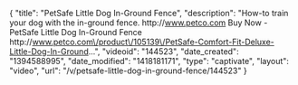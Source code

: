 {
    "title": "PetSafe Little Dog In-Ground Fence",
    "description": "How-to train your dog with the in-ground fence. http:\/\/www.petco.com Buy Now - PetSafe Little Dog In-Ground Fence http:\/\/www.petco.com\/product\/105139\/PetSafe-Comfort-Fit-Deluxe-Little-Dog-In-Ground...",
    "videoid": "144523",
    "date_created": "1394588995",
    "date_modified": "1418181171",
    "type": "captivate",
    "layout": "video",
    "url": "\/v\/petsafe-little-dog-in-ground-fence\/144523"
}